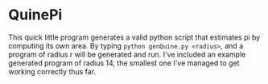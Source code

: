 # QuinePi

This quick little program generates a valid python script that estimates pi by computing its own area. By typing `python genQuine.py <radius>`, and a program of radius r will be generated and run. I've included an example generated program of radius 14, the smallest one I've managed to get working correctly thus far.
